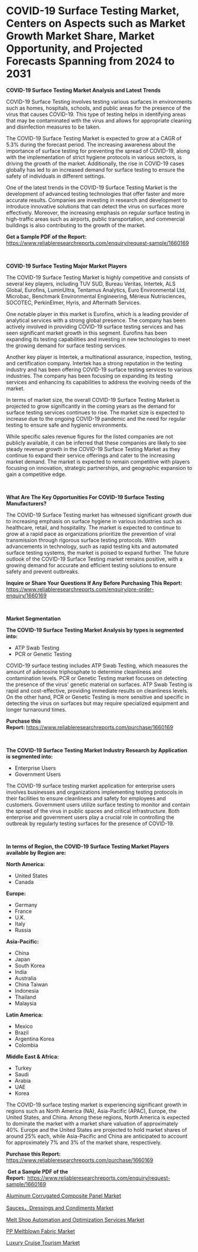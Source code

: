 <p><h1>COVID-19 Surface Testing Market, Centers on Aspects such as Market Growth Market Share, Market Opportunity, and Projected Forecasts Spanning from 2024 to 2031</h1></p><p><strong>COVID-19 Surface Testing Market Analysis and Latest Trends</strong></p>
<p><p>COVID-19 Surface Testing involves testing various surfaces in environments such as homes, hospitals, schools, and public areas for the presence of the virus that causes COVID-19. This type of testing helps in identifying areas that may be contaminated with the virus and allows for appropriate cleaning and disinfection measures to be taken.</p><p>The COVID-19 Surface Testing Market is expected to grow at a CAGR of 5.3% during the forecast period. The increasing awareness about the importance of surface testing for preventing the spread of COVID-19, along with the implementation of strict hygiene protocols in various sectors, is driving the growth of the market. Additionally, the rise in COVID-19 cases globally has led to an increased demand for surface testing to ensure the safety of individuals in different settings.</p><p>One of the latest trends in the COVID-19 Surface Testing Market is the development of advanced testing technologies that offer faster and more accurate results. Companies are investing in research and development to introduce innovative solutions that can detect the virus on surfaces more effectively. Moreover, the increasing emphasis on regular surface testing in high-traffic areas such as airports, public transportation, and commercial buildings is also contributing to the growth of the market.</p></p>
<p><strong>Get a Sample PDF of the Report:&nbsp;</strong> <a href="https://www.reliableresearchreports.com/enquiry/request-sample/1660169">https://www.reliableresearchreports.com/enquiry/request-sample/1660169</a></p>
<p>&nbsp;</p>
<p><strong>COVID-19 Surface Testing Major Market Players</strong></p>
<p><p>The COVID-19 Surface Testing Market is highly competitive and consists of several key players, including TUV SUD, Bureau Veritas, Intertek, ALS Global, Eurofins, LuminUltra, Tentamus Analytics, Euro Environmental Ltd, Microbac, Benchmark Environmental Engineering, Mérieux Nutrisciences, SOCOTEC, PerkinElmer, Hyris, and Aftermath Services.</p><p>One notable player in this market is Eurofins, which is a leading provider of analytical services with a strong global presence. The company has been actively involved in providing COVID-19 surface testing services and has seen significant market growth in this segment. Eurofins has been expanding its testing capabilities and investing in new technologies to meet the growing demand for surface testing services.</p><p>Another key player is Intertek, a multinational assurance, inspection, testing, and certification company. Intertek has a strong reputation in the testing industry and has been offering COVID-19 surface testing services to various industries. The company has been focusing on expanding its testing services and enhancing its capabilities to address the evolving needs of the market.</p><p>In terms of market size, the overall COVID-19 Surface Testing Market is projected to grow significantly in the coming years as the demand for surface testing services continues to rise. The market size is expected to increase due to the ongoing COVID-19 pandemic and the need for regular testing to ensure safe and hygienic environments.</p><p>While specific sales revenue figures for the listed companies are not publicly available, it can be inferred that these companies are likely to see steady revenue growth in the COVID-19 Surface Testing Market as they continue to expand their service offerings and cater to the increasing market demand. The market is expected to remain competitive with players focusing on innovation, strategic partnerships, and geographic expansion to gain a competitive edge.</p></p>
<p>&nbsp;</p>
<p><strong>What Are The Key Opportunities For COVID-19 Surface Testing Manufacturers?</strong></p>
<p><p>The COVID-19 Surface Testing market has witnessed significant growth due to increasing emphasis on surface hygiene in various industries such as healthcare, retail, and hospitality. The market is expected to continue to grow at a rapid pace as organizations prioritize the prevention of viral transmission through rigorous surface testing protocols. With advancements in technology, such as rapid testing kits and automated surface testing systems, the market is poised to expand further. The future outlook of the COVID-19 Surface Testing market remains positive, with a growing demand for accurate and efficient testing solutions to ensure safety and prevent outbreaks.</p></p>
<p><strong>Inquire or Share Your Questions If Any Before Purchasing This Report:</strong> <a href="https://www.reliableresearchreports.com/enquiry/pre-order-enquiry/1660169">https://www.reliableresearchreports.com/enquiry/pre-order-enquiry/1660169</a></p>
<p>&nbsp;</p>
<p><strong>Market Segmentation</strong></p>
<p><strong>The COVID-19 Surface Testing Market Analysis by types is segmented into:</strong></p>
<p><ul><li>ATP Swab Testing</li><li>PCR or Genetic Testing</li></ul></p>
<p><p>COVID-19 surface testing includes ATP Swab Testing, which measures the amount of adenosine triphosphate to determine cleanliness and contamination levels. PCR or Genetic Testing market focuses on detecting the presence of the virus' genetic material on surfaces. ATP Swab Testing is rapid and cost-effective, providing immediate results on cleanliness levels. On the other hand, PCR or Genetic Testing is more sensitive and specific in detecting the virus on surfaces but may require specialized equipment and longer turnaround times.</p></p>
<p><strong>Purchase this Report:&nbsp;</strong><a href="https://www.reliableresearchreports.com/purchase/1660169">https://www.reliableresearchreports.com/purchase/1660169</a></p>
<p>&nbsp;</p>
<p><strong>The COVID-19 Surface Testing Market Industry Research by Application is segmented into:</strong></p>
<p><ul><li>Enterprise Users</li><li>Government Users</li></ul></p>
<p><p>The COVID-19 surface testing market application for enterprise users involves businesses and organizations implementing testing protocols in their facilities to ensure cleanliness and safety for employees and customers. Government users utilize surface testing to monitor and contain the spread of the virus in public spaces and critical infrastructure. Both enterprise and government users play a crucial role in controlling the outbreak by regularly testing surfaces for the presence of COVID-19.</p></p>
<p>&nbsp;</p>
<p><strong>In terms of Region, the COVID-19 Surface Testing Market Players available by Region are:</strong></p>
<p>
    <p> <strong> North America: </strong>
        <ul>
            <li>United States</li>
            <li>Canada</li>
        </ul>
        </p> 
    <p> <strong> Europe: </strong>
        <ul>
            <li>Germany</li>
            <li>France</li>
            <li>U.K.</li>
            <li>Italy</li>
            <li>Russia</li>
        </ul>
        </p> 
    <p> <strong> Asia-Pacific: </strong>
        <ul>
            <li>China</li>
            <li>Japan</li>
            <li>South Korea</li>
            <li>India</li>
            <li>Australia</li>
            <li>China Taiwan</li>
            <li>Indonesia</li>
            <li>Thailand</li>
            <li>Malaysia</li>
        </ul>
        </p> 
    <p> <strong> Latin America: </strong>
        <ul>
            <li>Mexico</li>
            <li>Brazil</li>
            <li>Argentina Korea</li>
            <li>Colombia</li>
        </ul>
        </p> 
    <p> <strong> Middle East & Africa: </strong>
        <ul>
            <li>Turkey</li>
            <li>Saudi</li>
            <li>Arabia</li>
            <li>UAE</li>
            <li>Korea</li>
        </ul>
    </p>
    </p>
<p><p>The COVID-19 surface testing market is experiencing significant growth in regions such as North America (NA), Asia-Pacific (APAC), Europe, the United States, and China. Among these regions, North America is expected to dominate the market with a market share valuation of approximately 40%. Europe and the United States are projected to hold market shares of around 25% each, while Asia-Pacific and China are anticipated to account for approximately 7% and 3% of the market share, respectively.</p></p>
<p><strong>Purchase this Report: </strong><a href="https://www.reliableresearchreports.com/purchase/1660169">https://www.reliableresearchreports.com/purchase/1660169</a></p>
<p>&nbsp;<strong>Get a Sample PDF of the Report:&nbsp;&nbsp;</strong><a href="https://www.reliableresearchreports.com/enquiry/request-sample/1660169">https://www.reliableresearchreports.com/enquiry/request-sample/1660169</a></p>
<p><strong></strong></p>
<p><p><a href="https://view.publitas.com/reportprime-1/aluminum-corrugated-composite-panel-market-size-market-share-and-global-market-analysis-report-2024-2031/">Aluminum Corrugated Composite Panel Market</a></p><p><a href="https://chivalrous-flock-a86.notion.site/Sauces-Dressings-and-Condiments-Market-Size-Market-Share-and-Global-Market-Analysis-Report-2024--c15cd71b1ab141ec9f1eff29f9612daa">Sauces，Dressings and Condiments Market</a></p><p><a href="https://faithful-glue-af3.notion.site/Melt-Shop-Automation-and-Optimization-Services-Market-Insights-Market-Players-and-Forecast-Till-203-866873d595df471db0a95a566aba5662">Melt Shop Automation and Optimization Services Market</a></p><p><a href="https://view.publitas.com/reportprime-1/pp-meltblown-fabric-market-provides-a-comprehensive-analysis-including-a-macro-overview-of-the-market-as-well-as-micro-details-such-as-market-size-and-competitive-landscape/">PP Meltblown Fabric Market</a></p><p><a href="https://angry-finch-aaf.notion.site/Luxury-Cruise-Tourism-Market-with-the-goal-of-estimating-the-market-size-and-future-growth-potential-2cc3433115c24f5098f5c5e31afc4e6d">Luxury Cruise Tourism Market</a></p></p>